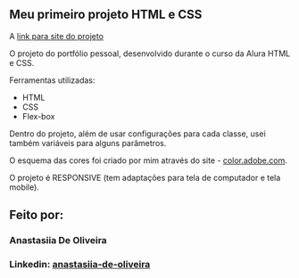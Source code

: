 ## Meu primeiro projeto HTML e CSS
A [link para site do projeto](https://portfolio-blond-one-59.vercel.app/)



O projeto do portfólio pessoal, desenvolvido durante o curso da Alura HTML e CSS.

Ferramentas utilizadas:
* HTML
* CSS
* Flex-box

Dentro do projeto, além de usar configurações para cada classe, usei também variáveis para alguns parâmetros.

O esquema das cores foi criado por mim através do site - [color.adobe.com](https://color.adobe.com/).

O projeto é RESPONSIVE (tem adaptações para tela de computador e tela mobile).

## Feito por:

### Anastasiia De Oliveira

### Linkedin: [anastasiia-de-oliveira](https://www.linkedin.com/in/anastasiia-de-oliveira-237686264/)


